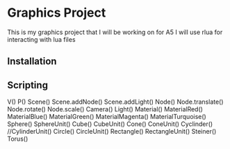 
# Graphics Project

This is my graphics project that I will be working on for A5
I will use rlua for interacting with lua files

## Installation

## Scripting

V()
P()
Scene()
Scene.addNode()
Scene.addLight()
Node()
Node.translate()
Node.rotate()
Node.scale()
Camera()
Light()
Material()
MaterialRed()
MaterialBlue()
MaterialGreen()
MaterialMagenta()
MaterialTurquoise()
Sphere()
SphereUnit()
Cube()
CubeUnit()
Cone()
ConeUnit()
Cyclinder()
//CylinderUnit()
Circle()
CircleUnit()
Rectangle()
RectangleUnit()
Steiner()
Torus()
